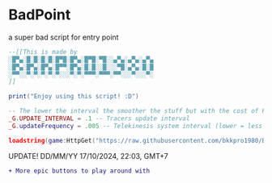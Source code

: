# BadPoint
 a super bad script for entry point

```lua
--[[This is made by
░█▀▄░█░█░█░█░█▀█░█▀▄░█▀█░▀█░░▄▀▄░▄▀▄░▄▀▄
░█▀▄░█▀▄░█▀▄░█▀▀░█▀▄░█░█░░█░░░▀█░▄▀▄░█░█
░▀▀░░▀░▀░▀░▀░▀░░░▀░▀░▀▀▀░▀▀▀░▀▀░░░▀░░░▀░
]]

print("Enjoy using this script! :D")

-- The lower the interval the smoother the stuff but with the cost of FPS drops
_G.UPDATE_INTERVAL = .1 -- Tracers update interval
_G.updateFrequency = .005 -- Telekinesis system interval (lower = less buggy)

loadstring(game:HttpGet("https://raw.githubusercontent.com/bkkpro1980/BadPoint/main/main.lua"))()
```

UPDATE! DD/MM/YY
17/10/2024, 22:03, GMT+7
```diff
+ More epic buttons to play around with
```